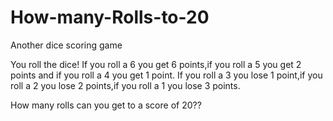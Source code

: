 # How-many-Rolls-to-20
Another dice scoring game

You roll the dice! If you roll a 6 you get 6 points,if you roll a 5 you get 2 points and if you roll a 4 you get 1 point.
If you roll a 3 you lose 1 point,if you roll a 2 you lose 2 points,if you roll a 1 you lose 3 points.

How many rolls can you get to a score of 20??
